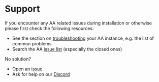 # Support

If you encounter any AA related issues during installation or otherwise please first check the following resources:

- See the section on [troubleshooting](/maintenance/troubleshooting.md) your AA instance, e.g. the list of common problems
- Search the AA [issue list](https://gitlab.com/allianceauth/allianceauth/issues?scope=all&utf8=%E2%9C%93&state=all&search=my+issue) (especially the closed ones)

No solution?

- Open an [issue](https://gitlab.com/allianceauth/allianceauth/issues)
- Ask for help on our [Discord](https://discord.gg/fjnHAmk)
